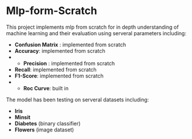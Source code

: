 # Mlp-form-Scratch

This project implements mlp from scratch for in depth understanding of machine learning and their evaluation using serveral parameters including:
- **Confusion Matrix** : implemented from scratch
- **Accuracy**: implemented from scratch
- - **Precision** : implemented from scratch
- **Recall**: implemented from scratch
- **F1-Score**: implemented from scratch
- - **Roc Curve**: built in

The model has been testing on serveral datasets including:
- **Iris**
- **Minsit** 
- **Diabetes** (binary classifier)
- **Flowers** (image dataset)   


